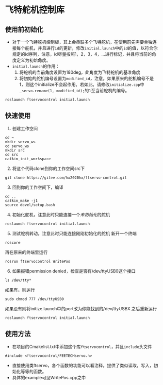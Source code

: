 <!--
 * @Author: 黄先 1215399660@qq.com
 * @Date: 2024-02-28 11:53:27
 * @LastEditors: 黄先 1215399660@qq.com
 * @LastEditTime: 2024-02-28 20:56:57
 * @FilePath: /test_ws/src/ftservocontrol/README.md
 * @Description: readme 
-->

# 飞特舵机控制库

## 使用前初始化
- 对于一个飞特舵机控制板，其上会串联多个飞特舵机，在使用前先需要单独连接每个舵机，并且进行`id`的更新，修改`initial.launch`中的`id`的值，以符合你规定的id序列，注意，id尽量按照1，2，3，4，...进行标记，并且将当前的角度定义为初始角度。
- `initial.launch`的作用：
  1. 将舵机的当前角度设置为180deg，此角度为飞特舵机的基准角度
  2. 将初始的舵机编号设置为`modified_id`，注意，如果原来的舵机编号不是1，则这个initialize不会起作用，若如此，请修改`initialize.cpp`中`_servo.rename(1, modified_id);`的`1`至当前舵机的编号。
  
```
roslaunch ftservocontrol initial.launch
```

## 快速使用
1. 创建工作空间
```
cd ~
mkdir servo_ws
cd servo_ws
mkdir src
cd src
catkin_init_workspace
```
2. 将这个代码clone到你的工作空间src下
```
git clone https://gitee.com/hx2020hx/ftservo-control.git
```
3. 回到你的工作空间下，编译
```
cd ..
catkin_make -j1
source devel/setup.bash
```
4. 初始化舵机，注意此时只能连接一个*未初始化*的舵机
```
roslaunch ftservocontrol initial.launch
```
5. 测试舵机转动，注意此时只能连接刚刚初始化的舵机
新开一个终端
```
roscore
```
再在原来的终端里运行
```
rosrun ftservocontrol WritePos
```
6. 如果报错permission denied，检查是否有/dev/ttyUSB0这个接口
```
ls /dev/tty*
```
如果有，则运行
```
sudo chmod 777 /dev/ttyUSB0
```
如果没有则将initize.launch中的port改为你能找到的/dev/ttyUSBX
之后重新运行
```
roslaunch ftservocontrol initial.launch
```
## 使用方法
- 在项目的Cmakelist.txt中添加这个库`ftservocontrol`，并且`include`头文件
```
#include <ftservocontrol/FEETECHservo.h>
```
- 直接使用类ftservo，各个函数的功能可以看注释，提供了类似读取，写入，初始化等等的函数。
- 具体的example可见WritePos.cpp之中

